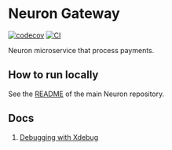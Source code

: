 # Neuron Gateway
[![codecov](https://codecov.io/github/X0GT0X/neuron-gateway/branch/main/graph/badge.svg?token=YBL76RMNL2)](https://codecov.io/github/X0GT0X/neuron-gateway)
[![CI](https://github.com/X0GT0X/neuron-gateway/actions/workflows/ci.yaml/badge.svg)](https://github.com/X0GT0X/neuron-gateway/actions/workflows/ci.yaml)

Neuron microservice that process payments.

## How to run locally
See the [README](https://github.com/X0GT0X/neuron/blob/main/README.md) of the main Neuron repository.

## Docs
1. [Debugging with Xdebug](docs/xdebug.md)
